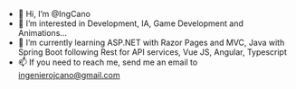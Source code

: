 - 👋 Hi, I’m @IngCano
- 👀 I’m interested in Development, IA, Game Development and Animations...
- 🌱 I’m currently learning ASP.NET with Razor Pages and MVC, Java with Spring Boot following Rest for API services, Vue JS, Angular, Typescript
- 📫 If you need to reach me, send me an email to ingenierojcano@gmail.com

<!---
IngCano/IngCano is a ✨ special ✨ repository because its `README.md` (this file) appears on your GitHub profile.
You can click the Preview link to take a look at your changes.
--->
